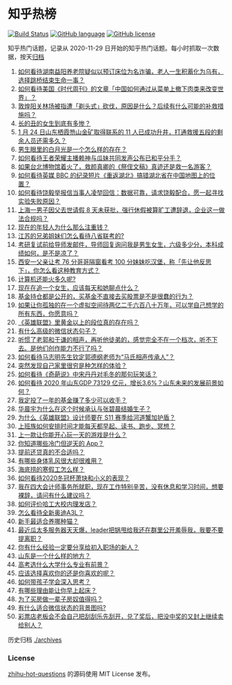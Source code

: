 # 知乎热榜
[![Build Status](https://github.com/ToWeLong/zhihu-hot-questions/workflows/CI/badge.svg)](https://github.com/ToWeLong/zhihu-hot-questions/actions)
[![GitHub language](https://img.shields.io/badge/language-golang-orange.svg)](https://golang.org/)
[![GitHub license](https://img.shields.io/github/license/ToWeLong/zhihu-hot-questions)](https://github.com/ToWeLong/zhihu-hot-questions/blob/main/LICENSE)

知乎热门话题，记录从 2020-11-29 日开始的知乎热门话题。每小时抓取一次数据，按天[归档](./archives)

<!-- BEGIN -->

1. [如何看待湖南益阳养老院疑似以预订床位为名诈骗，老人一生积蓄化为乌有，选择跳桥结束生命一事？](https://www.zhihu.com/question/440757467)
1. [如何看待美国《时代周刊》的文章「中国如何通过从菜单上撤下肉类来改变世界」？](https://www.zhihu.com/question/440832450)
1. [敦煌阳关林场被指遭「剃头式」砍伐，原因是什么？后续有什么可能的补救措施吗？](https://www.zhihu.com/question/440744049)
1. [长的丑的女生到底有多惨？](https://www.zhihu.com/question/352979580)
1. [1 月 24 日山东栖霞笏山金矿取得联系的 11 人已成功升井，打通救援五段的剩余人员还需多久？](https://www.zhihu.com/question/440917933)
1. [男生眼里的白月光是一个怎么样的存在？](https://www.zhihu.com/question/277228908)
1. [如何看待王者荣耀主播赖神与瓜妹共同发声公布已和平分手？](https://www.zhihu.com/question/440913838)
1. [如果台北博物馆着火了，救颜真卿的《祭侄文稿》真迹还是救一名游客？](https://www.zhihu.com/question/440177008)
1. [如何看待英媒 BBC 的纪录短片《重返湖北》搞错湖北省在中国地图上的位置？](https://www.zhihu.com/question/440835928)
1. [如何看待饶毅举报信当事人凌堃回信：数据可靠，请求饶毅配合，愿一起寻找实验失败原因？](https://www.zhihu.com/question/440902596)
1. [上海一男子因父去世请假 8 天未获批，强行休假被算旷工遭辞退，企业这一做法合规吗？](https://www.zhihu.com/question/440932864)
1. [现在的年轻人为什么那么注重钱？](https://www.zhihu.com/question/440570935)
1. [江苏的兄弟姐妹们怎么看待八省联考的?](https://www.zhihu.com/question/438055048)
1. [考研复试前给导师发邮件，导师回复询问我是男生女生，六级多少分，本科成绩如何，是不是凉了？](https://www.zhihu.com/question/376821993)
1. [西安一父亲让考 76 分哥哥隔窗看考 100 分妹妹吃汉堡，称「先让他反思下」，你怎么看这种教育方式？](https://www.zhihu.com/question/440628513)
1. [计算机还能火多久呢?](https://www.zhihu.com/question/438642229)
1. [现在在追一个女生，应该每天和她聊点什么？](https://www.zhihu.com/question/369960957)
1. [基金持仓都是公开的，买基金不直接去买股票是不是很蠢的行为？](https://www.zhihu.com/question/439342323)
1. [如果让你孤独的在一个虚拟空间待两亿二千六百八十万年，可以学自己想学的所有东西，你愿意吗？](https://www.zhihu.com/question/435734418)
1. [《英雄联盟》里黄金以上的段位真的存在吗？](https://www.zhihu.com/question/440591376)
1. [有什么高级的微信状态句子？](https://www.zhihu.com/question/440750252)
1. [听惯了老郭和于谦的相声，再听他徒弟的，感觉完全不在一个档次，听不下去。是他们创作能力不行了吗？](https://www.zhihu.com/question/432235586)
1. [如何看待马志明先生钦定郭德纲老师为“马氏相声传承人”？](https://www.zhihu.com/question/440750380)
1. [突然发现自己家里很穷是种怎样的体验？](https://www.zhihu.com/question/325864780)
1. [如何看待《奇葩说》中宋丹丹对毛冬的那句玩笑话？](https://www.zhihu.com/question/440554419)
1. [如何看待 2020 年山东GDP 73129 亿元，增长3.6%？山东未来的发展前景如何？](https://www.zhihu.com/question/440769463)
1. [我定投了一年的基金赚了多少可以收手？](https://www.zhihu.com/question/313714502)
1. [华晨宇为什么在这个时候承认与张碧晨结婚生子？](https://www.zhihu.com/question/440655743)
1. [为什么《英雄联盟》设计师要在 S11 赛季给河道蟹加护盾？](https://www.zhihu.com/question/440313826)
1. [上班族如何安排时间才能每天都早起、读书、跑步、冥想？](https://www.zhihu.com/question/28042735)
1. [上一款让你能开心玩一天的游戏是什么？](https://www.zhihu.com/question/439089457)
1. [你知道哪些冷门但逆天的 App？](https://www.zhihu.com/question/37524914)
1. [提前还贷真的不合适吗？](https://www.zhihu.com/question/424662097)
1. [有哪些身体乳风很大却很难用？](https://www.zhihu.com/question/428594112)
1. [海底捞的寒假工怎么样？](https://www.zhihu.com/question/303823226)
1. [如何看待2020冬冠杯萧玦和小义的表现？](https://www.zhihu.com/question/440838172)
1. [我在四大会计师事务所就职，现在工作特别辛苦，没有休息和学习时间，想要裸辞，请问有什么建议吗？](https://www.zhihu.com/question/322809356)
1. [如何评价哈工大校内理发店？](https://www.zhihu.com/question/428904736)
1. [怎么看待全新奥迪A3L？](https://www.zhihu.com/question/433008636)
1. [新手最适合养哪种猫？](https://www.zhihu.com/question/362669725)
1. [最近瓜太多服务器天天爆，leader把锅甩给我还在群里公开羞辱我，我要不要提离职？](https://www.zhihu.com/question/440814594)
1. [你有什么经验一定要分享给初入职场的新人？](https://www.zhihu.com/question/26859452)
1. [山东是一个什么样的地方？](https://www.zhihu.com/question/302508291)
1. [高考选什么大学什么专业有前景？](https://www.zhihu.com/question/440235164)
1. [应该选择喜欢你的还是你喜欢的呢？](https://www.zhihu.com/question/440070868)
1. [如何带孩子学会深入思考？](https://www.zhihu.com/question/437925490)
1. [有哪些理由能让你早上起床？](https://www.zhihu.com/question/437292225)
1. [为了买房做一辈子房奴值得吗？](https://www.zhihu.com/question/420453128)
1. [有什么适合微信状态的背景图吗?](https://www.zhihu.com/question/440618154)
1. [彩票店老板会不会自己把刮刮乐先刮开，兑了奖后，把没中奖的又封上继续卖给别人？](https://www.zhihu.com/question/438582179)

<!-- END -->

历史归档 [./archives](./archives)


### License
[zhihu-hot-questions](https://github.com/towelong/zhihu-hot-questions) 的源码使用 MIT License 发布。